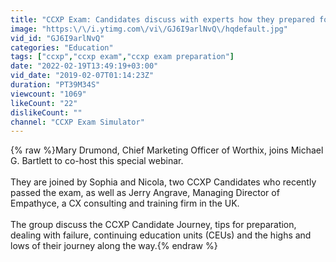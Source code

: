```yaml
---
title: "CCXP Exam: Candidates discuss with experts how they prepared for and passed the exam."
image: "https:\/\/i.ytimg.com\/vi\/GJ6I9arlNvQ\/hqdefault.jpg"
vid_id: "GJ6I9arlNvQ"
categories: "Education"
tags: ["ccxp","ccxp exam","ccxp exam preparation"]
date: "2022-02-19T13:49:19+03:00"
vid_date: "2019-02-07T01:14:23Z"
duration: "PT39M34S"
viewcount: "1069"
likeCount: "22"
dislikeCount: ""
channel: "CCXP Exam Simulator"
---
```

{% raw %}Mary Drumond, Chief Marketing Officer of Worthix, joins Michael G. Bartlett to co-host this special webinar.<br /><br />They are joined by Sophia and Nicola, two CCXP Candidates who recently passed the exam, as well as Jerry Angrave, Managing Director of Empathyce, a CX consulting and training firm in the UK.<br /><br />The group discuss the CCXP Candidate Journey, tips for preparation, dealing with failure, continuing education units (CEUs) and the highs and lows of their journey along the way.{% endraw %}
